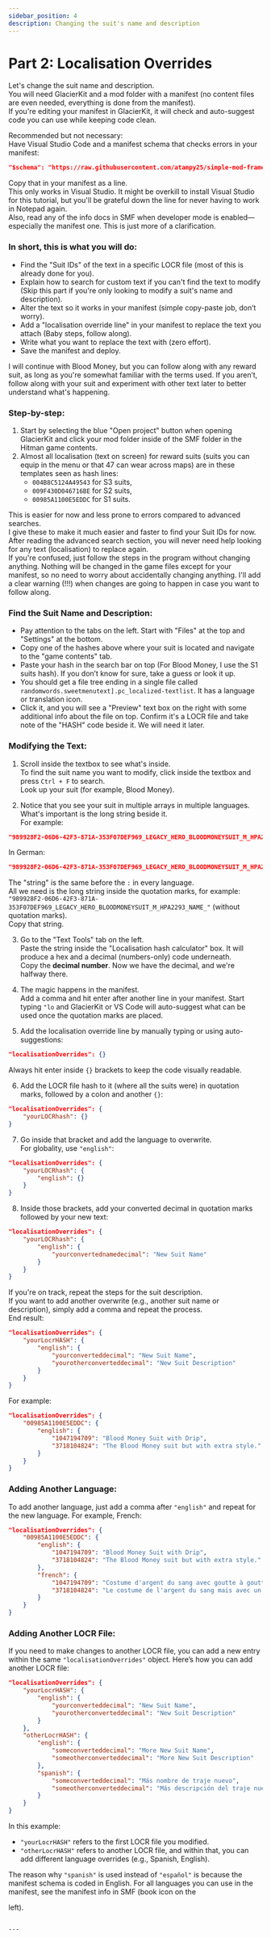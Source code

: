 ```yaml
---
sidebar_position: 4
description: Changing the suit's name and description
---
```


# Part 2: Localisation Overrides

Let's change the suit name and description.  
You will need GlacierKit and a mod folder with a manifest (no content files are even needed, everything is done from the manifest).  
If you're editing your manifest in GlacierKit, it will check and auto-suggest code you can use while keeping code clean.

Recommended but not necessary:  
Have Visual Studio Code and a manifest schema that checks errors in your manifest:

```json
"$schema": "https://raw.githubusercontent.com/atampy25/simple-mod-framework/main/Mod%20Manager/src/lib/manifest-schema.json",
```

Copy that in your manifest as a line.  
This only works in Visual Studio. It might be overkill to install Visual Studio for this tutorial, but you'll be grateful down the line for never having to work in Notepad again.  
Also, read any of the info docs in SMF when developer mode is enabled—especially the manifest one. This is just more of a clarification.

### In short, this is what you will do:
- Find the "Suit IDs" of the text in a specific LOCR file (most of this is already done for you).
- Explain how to search for custom text if you can't find the text to modify (Skip this part if you're only looking to modify a suit's name and description).
- Alter the text so it works in your manifest (simple copy-paste job, don’t worry).
- Add a "localisation override line" in your manifest to replace the text you attach (Baby steps, follow along).
- Write what you want to replace the text with (zero effort).
- Save the manifest and deploy.

I will continue with Blood Money, but you can follow along with any reward suit, as long as you're somewhat familiar with the terms used. If you aren’t, follow along with your suit and experiment with other text later to better understand what's happening.

### Step-by-step:
1. Start by selecting the blue "Open project" button when opening GlacierKit and click your mod folder inside of the SMF folder in the Hitman game contents.
2. Almost all localisation (text on screen) for reward suits (suits you can equip in the menu or that 47 can wear across maps) are in these templates seen as hash lines:
   - `004B8C5124A49543` for S3 suits,
   - `009F430D046716BE` for S2 suits,
   - `00985A1100E5EDDC` for S1 suits.

This is easier for now and less prone to errors compared to advanced searches.  
I give these to make it much easier and faster to find your Suit IDs for now.  
After reading the advanced search section, you will never need help looking for any text (localisation) to replace again.  
If you're confused, just follow the steps in the program without changing anything. Nothing will be changed in the game files except for your manifest, so no need to worry about accidentally changing anything. I'll add a clear warning (!!!) when changes are going to happen in case you want to follow along.

### Find the Suit Name and Description:
- Pay attention to the tabs on the left. Start with "Files" at the top and "Settings" at the bottom.
- Copy one of the hashes above where your suit is located and navigate to the "game contents" tab.
- Paste your hash in the search bar on top (For Blood Money, I use the S1 suits hash). If you don’t know for sure, take a guess or look it up.
- You should get a file tree ending in a single file called `randomwords.sweetmenutext].pc_localized-textlist`. It has a language or translation icon.
- Click it, and you will see a "Preview" text box on the right with some additional info about the file on top. Confirm it's a LOCR file and take note of the "HASH" code beside it. We will need it later.

### Modifying the Text:
1. Scroll inside the textbox to see what's inside.  
To find the suit name you want to modify, click inside the textbox and press `Ctrl + F` to search.  
Look up your suit (for example, Blood Money).

2. Notice that you see your suit in multiple arrays in multiple languages. What's important is the long string beside it.  
For example:
```json
"989928F2-06D6-42F3-871A-353F07DEF969_LEGACY_HERO_BLOODMONEYSUIT_M_HPA2293_NAME_": "Blood Money Suit"
```
In German:
```json
"989928F2-06D6-42F3-871A-353F07DEF969_LEGACY_HERO_BLOODMONEYSUIT_M_HPA2293_NAME_": "Blood-Money-Anzug"
```
The "string" is the same before the `:` in every language.  
All we need is the long string inside the quotation marks, for example:  
`"989928F2-06D6-42F3-871A-353F07DEF969_LEGACY_HERO_BLOODMONEYSUIT_M_HPA2293_NAME_"` (without quotation marks).  
Copy that string.

3. Go to the "Text Tools" tab on the left.  
Paste the string inside the "Localisation hash calculator" box. It will produce a hex and a decimal (numbers-only) code underneath.  
Copy the **decimal number**. Now we have the decimal, and we're halfway there.

4. The magic happens in the manifest.  
Add a comma and hit enter after another line in your manifest. Start typing `"lo` and GlacierKit or VS Code will auto-suggest what can be used once the quotation marks are placed.

5. Add the localisation override line by manually typing or using auto-suggestions:
```json
"localisationOverrides": {}
```
Always hit enter inside `{}` brackets to keep the code visually readable.

6. Add the LOCR file hash to it (where all the suits were) in quotation marks, followed by a colon and another `{}`:
```json
"localisationOverrides": {
    "yourLOCRhash": {}
}
```

7. Go inside that bracket and add the language to overwrite.  
For globality, use `"english"`:
```json
"localisationOverrides": {
    "yourLOCRhash": {
        "english": {}
    }
}
```

8. Inside those brackets, add your converted decimal in quotation marks followed by your new text:
```json
"localisationOverrides": {
    "yourLOCRhash": {
        "english": {
            "yourconvertednamedecimal": "New Suit Name"
        }
    }
}
```

If you're on track, repeat the steps for the suit description.  
If you want to add another overwrite (e.g., another suit name or description), simply add a comma and repeat the process.  
End result:
```json
"localisationOverrides": {
    "yourLocrHASH": {
        "english": {
            "yourconverteddecimal": "New Suit Name",
            "yourotherconverteddecimal": "New Suit Description"
        }
    }
}
```

For example:
```json
"localisationOverrides": {
    "00985A1100E5EDDC": {
        "english": {
            "1047194709": "Blood Money Suit with Drip",
            "3718104824": "The Blood Money suit but with extra style."
        }
    }
}
```

### Adding Another Language:
To add another language, just add a comma after `"english"` and repeat for the new language. For example, French:
```json
"localisationOverrides": {
    "00985A1100E5EDDC": {
        "english": {
            "1047194709": "Blood Money Suit with Drip",
            "3718104824": "The Blood Money suit but with extra style."
        },
        "french": {
            "1047194709": "Costume d'argent du sang avec goutte à goutte",
            "3718104824": "Le costume de l'argent du sang mais avec un style supplémentaire."
        }
    }
}
```

### Adding Another LOCR File:
If you need to make changes to another LOCR file, you can add a new entry within the same `"localisationOverrides"` object. Here’s how you can add another LOCR file:

```json
"localisationOverrides": {
    "yourLocrHASH": {
        "english": {
            "yourconverteddecimal": "New Suit Name",
            "yourotherconverteddecimal": "New Suit Description"
        }
    },
    "otherLocrHASH": {
        "english": {
            "someconverteddecimal": "More New Suit Name",
            "someotherconverteddecimal": "More New Suit Description"
        },
        "spanish": {
            "someconverteddecimal": "Más nombre de traje nuevo",
            "someotherconverteddecimal": "Más descripción del traje nuevo"
        }
    }
}
```

In this example:
- `"yourLocrHASH"` refers to the first LOCR file you modified.
- `"otherLocrHASH"` refers to another LOCR file, and within that, you can add different language overrides (e.g., Spanish, English).

The reason why `"spanish"` is used instead of `"español"` is because the manifest schema is coded in English. For all languages you can use in the manifest, see the manifest info in SMF (book icon on the

 left).
```

---
